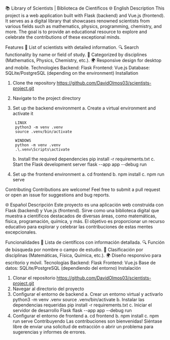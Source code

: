 📚 Library of Scientists | Biblioteca de Científicos
🌐 English
Description
This project is a web application built with Flask (backend) and Vue.js (frontend). It serves as a digital library that showcases renowned scientists from various fields such as mathematics, physics, programming, chemistry, and more. The goal is to provide an educational resource to explore and celebrate the contributions of these exceptional minds.

Features
🌟 List of scientists with detailed information.
🔍 Search functionality by name or field of study.
🧮 Categorized by disciplines (Mathematics, Physics, Chemistry, etc.).
🌍 Responsive design for desktop and mobile.
Technologies
Backend: Flask
Frontend: Vue.js
Database: SQLite/PostgreSQL (depending on the environment)
Installation
1. Clone the repository
    https://github.com/DavidOlmos03/scientists-project.git
2. Navigate to the project directory
3. Set up the backend environment
    a. Create a virtual environment and activate it
    
        LINUX
        python3 -m venv .venv
        source .venv/bin/activate
        
        WINDOWS
        python -m venv .venv
        .\.venv\Scripts\activate

    b. Install the required dependencies
        pip install -r requirements.txt
    c. Start the Flask development server
        flask --app app --debug run
4. Set up the frontend environment
    a. cd frontend
    b. npm install
    c. npm run serve

Contributing
Contributions are welcome! Feel free to submit a pull request or open an issue for suggestions and bug reports.



🌐 Español
Descripción
Este proyecto es una aplicación web construida con Flask (backend) y Vue.js (frontend). Sirve como una biblioteca digital que muestra a científicos destacados de diversas áreas, como matemáticas, física, programación, química, y más. El objetivo es proporcionar un recurso educativo para explorar y celebrar las contribuciones de estas mentes excepcionales.

Funcionalidades
🌟 Lista de científicos con información detallada.
🔍 Función de búsqueda por nombre o campo de estudio.
🧮 Clasificación por disciplinas (Matemáticas, Física, Química, etc.).
🌍 Diseño responsivo para escritorio y móvil.
Tecnologías
Backend: Flask
Frontend: Vue.js
Base de datos: SQLite/PostgreSQL (dependiendo del entorno)
Instalación

1. Clonar el repositorio
    https://github.com/DavidOlmos03/scientists-project.git
2. Navegar al directorio del proyecto
3. Configurar el entorno de backend
    a. Crear un entorno virtual y activarlo
        python3 -m venv .venv
        source .venv/bin/activate
    b. Instalar las dependencias requeridas
        pip install -r requirements.txt
    c. Iniciar el servidor de desarrollo Flask
        flask --app app --debug run
4. Configurar el entorno de frontend
    a. cd frontend
    b. npm install
    c. npm run serve
Contribuyendo
Las contribuciones son bienvenidas! Siéntase libre de enviar una solicitud de extracción o abrir un problema para sugerencias y informes de errores.